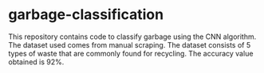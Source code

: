 # garbage-classification
This repository contains code to classify garbage using the CNN algorithm. The dataset used comes from manual scraping. The dataset consists of 5 types of waste that are commonly found for recycling. The accuracy value obtained is 92%.
